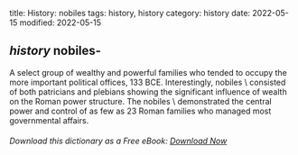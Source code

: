 title: History: nobiles
tags: history, history
category: history
date: 2022-05-15
modified: 2022-05-15

## _history_  nobiles-
A select group of wealthy and powerful
families who tended to occupy the more important political offices,
  133 BCE.
  Interestingly,   nobiles \ consisted of both
patricians and plebians showing the significant influence of wealth on
the Roman power structure.  The   nobiles \ demonstrated the
central power and control of as few as 23 Roman families who managed
most governmental affairs.


###### Download *this* dictionary as a Free eBook: [Download Now]({static}static/SerfHistoryDictionary.pdf)

